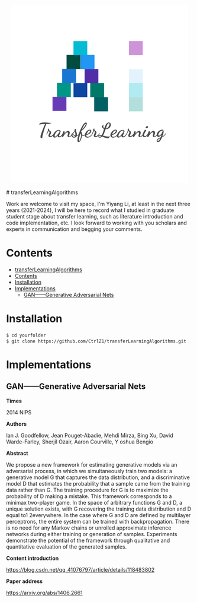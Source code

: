 <p align="center"><img src="images/logo.png" width="480"\></p>
# transferLearningAlgorithms

Work are welcome to visit my space, I'm Yiyang Li, at least in the next three years (2021-2024), I will be here to record what I studied in graduate student stage about transfer learning, such as literature introduction and code implementation, etc. I look forward to working with you scholars and experts in communication and begging your comments.

# Contents

- [transferLearningAlgorithms](#transferlearningalgorithms)
- [Contents](#contents)
- [Installation](#installation)
- [Implementations](#implementations)
  - [GAN——Generative Adversarial Nets](#gan——generative-adversarial-nets)

# Installation

```
$ cd yourfolder
$ git clone https://github.com/CtrlZ1/transferLearningAlgorithms.git
```

# Implementations

## GAN——Generative Adversarial Nets

**Times**

2014 NIPS

**Authors**

Ian J. Goodfellow, Jean Pouget-Abadie, Mehdi Mirza, Bing Xu, David Warde-Farley,
Sherjil Ozair, Aaron Courville, Y oshua Bengio

**Abstract**

We propose a new framework for estimating generative models via an adversarial 
process, in which we simultaneously train two models: a generative model G that 
captures the data distribution, and a discriminative model D that estimates the 
probability that a sample came from the training data rather than G. The 
training procedure for G is to maximize the probability of D making a mistake. 
This framework corresponds to a minimax two-player game. In the space of 
arbitrary functions G and D, a unique solution exists, with G recovering the 
training data distribution and D equal to1 2everywhere. In the case where G and 
D are defined by multilayer perceptrons, the entire system can be trained with 
backpropagation. There is no need for any Markov chains or unrolled approximate 
inference networks during either training or generation of samples. Experiments 
demonstrate the potential of the framework through qualitative and quantitative 
evaluation of the generated samples.

**Content introduction**

https://blog.csdn.net/qq_41076797/article/details/118483802

**Paper address**

https://arxiv.org/abs/1406.2661